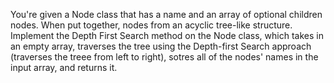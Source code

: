 You're given a Node class that has a name and an array of optional children nodes. When put together, nodes from an acyclic tree-like structure. 
Implement the Depth First Search method on the Node class, which takes in an empty array, traverses the tree using the Depth-first Search approach (traverses the treee from left to right), sotres all of the nodes' names in the input array, and returns it. 